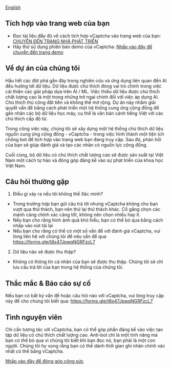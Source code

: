 [English](english)

## Tích hợp vào trang web của bạn
- Đọc tài liệu đầy đủ về cách tích hợp vCaptcha vào trang web của bạn: [CHUYỂN ĐẾN TRANG NHÀ PHÁT TRIỂN](developer)
- Hãy thử sử dụng phiên bản demo của vCaptcha: [Nhấp vào đây để chuyển đến trang demo](demo)

## Về dự án của chúng tôi
Hầu hết các đột phá gần đây trong nghiên cứu và ứng dụng liên quan đến AI đều hướng tới dữ liệu. Dữ liệu được chú thích đóng vai trò chính trong việc cải thiện các giải pháp dựa trên AI / ML. Việc thiếu dữ liệu được chú thích chất lượng cao là một trong những trở ngại chính đối với việc áp dụng AI. Chú thích thủ công đắt tiền và không thể mở rộng. Dự án này nhằm giải quyết vấn đề bằng cách phát triển một hệ thống cung ứng cộng đồng để gắn nhãn các bộ dữ liệu học máy, cụ thể là văn bản cảnh tiếng Việt với các chú thích cấp độ từ.

Trong công việc này, chúng tôi sẽ xây dựng một hệ thống chú thích dữ liệu nguồn cung ứng cộng đồng - vCaptcha - trong việc hình thành một tiện ích chống bot để tích hợp vào trang web bạn đang truy cập. Sau đó, phản hồi của bạn sẽ giúp đánh giá và tạo các nhãn có nguồn lực cộng đồng.

Cuối cùng, bộ dữ liệu có chú thích chất lượng cao sẽ được sản xuất tại Việt Nam một cách tự hào và đóng góp đáng kể vào sự phát triển của khoa học Việt Nam.

## Câu hỏi thường gặp
1. Điều gì xảy ra nếu tôi không thể Xác minh?
- Trong trường hợp bạn gửi câu trả lời nhưng vCaptcha không cho bạn vượt qua thử thách, bạn nên thử lại thử thách khác. Cố gắng chọn các mảnh càng chính xác càng tốt, không nên chọn nhiều hay ít.
- Nếu bạn cho rằng hình ảnh quá khó hiểu, bạn có thể bỏ qua bằng cách nhấp vào nút tải lại
- Nếu bạn cho rằng có thể có một số vấn đề với đánh giá vCaptcha, vui lòng liên hệ với chúng tôi để nêu vấn đề qua <https://forms.gle/t8x47JpwqNGRFzcL7>
2. Dữ liệu nào sẽ được thu thập?
- Không có thông tin cá nhân của bạn sẽ được thu thập. Chúng tôi sẽ chỉ lưu câu trả lời của bạn trong hệ thống của chúng tôi.

## Thắc mắc & Báo cáo sự cố
Nếu bạn có bất kỳ vấn đề hoặc câu hỏi nào với vCaptcha, vui lòng truy cập này để cho chúng tôi biết qua: <https://forms.gle/t8x47JpwqNGRFzcL7>

## Tình nguyện viên
Chỉ cần tương tác với vCaptcha, bạn có thể góp phần đáng kể vào việc tạo tập dữ liệu có chú thích chất lượng cao. Anti-bot chỉ là một tính năng mà bạn có thể bỏ qua vì chúng tôi biết khi bạn đọc nó, bạn phải là một con người. Chúng tôi hy vọng rằng bạn có thể dành thời gian ghi nhãn chính xác nhất có thể bằng vCaptcha.

[Nhấp vào đây để đóng góp công sức](volunteer)